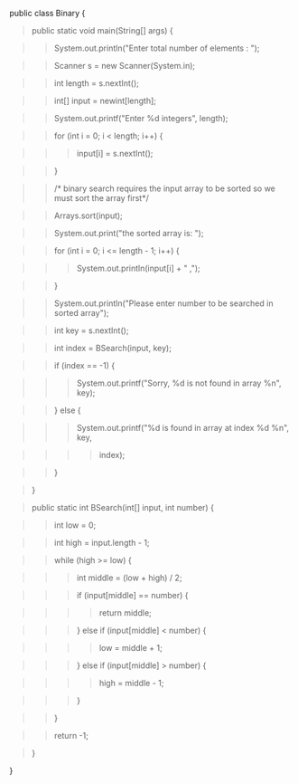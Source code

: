 public class Binary {

> public static void main(String\[\] args) {

> > System.out.println(\"Enter total number of elements : \");

> > Scanner s = new Scanner(System.in);

> > int length = s.nextInt();

> > int\[\] input = newint\[length\];

> > System.out.printf(\"Enter %d integers\", length);

> > for (int i = 0; i \< length; i++) {

> > > input\[i\] = s.nextInt();

> > }

> > /\* binary search requires the input array to be sorted so we must
> > sort the array first\*/

> > Arrays.sort(input);

> > System.out.print(\"the sorted array is: \");

> > for (int i = 0; i \<= length - 1; i++) {

> > > System.out.println(input\[i\] + \" ,\");

> > }

> > System.out.println(\"Please enter number to be searched in sorted
> > array\");

> > int key = s.nextInt();

> > int index = BSearch(input, key);

> > if (index == -1) {

> > > System.out.printf(\"Sorry, %d is not found in array %n\", key);

> > } else {

> > > System.out.printf(\"%d is found in array at index %d %n\", key,

> > > > index);

> > }

> }

> public static int BSearch(int\[\] input, int number) {

> > int low = 0;

> > int high = input.length - 1;

> > while (high >= low) {

> > > int middle = (low + high) / 2;

> > > if (input\[middle\] == number) {

> > > > return middle;

> > > } else if (input\[middle\] \< number) {

> > > > low = middle + 1;

> > > } else if (input\[middle\] > number) {

> > > > high = middle - 1;

> > > }

> > }

> > return -1;

> }

}